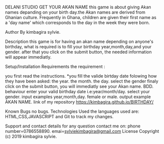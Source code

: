 DELANI STUDIO
GET YOUR AKAN NAME this game is about giving Akan names depanding on your birth day.the Akan names are derived from Ghanian culture. Frequently in Ghana, children are given their first name as a 'day name' which corresponds to the day in the week they were born.

Author
By kimbagira sylvie.

Description
this game is for having an akan name depending on anyone's birthday, what is required is to fill your birthday year,month,day,and your gender. after that you click on the submit button, the needed information will appear immediatly.

Setup/Installation Requirements
the requirement :

you first read the instructions. *you fill the valide birtday date folowing how they have been asked: the year. the month. the day.
select the gender
finaly click on the submit button, you will immediatly see your Akan name.
BDD.
behaviour
enter your valid birthday date i.e:year/month/day.
select your gender.
input examples
year,month,day.
female or male.
output example
AKAN NAME.
link of my repository
https://kimbagira.github.io/BIRTHDAY/

Known Bugs
no bugs.
Technologies Used
the languages used are: HTML,CSS,JAVASCRIPT and Git to track my changes.

Support and contact details
for any question contact me on: phone number=0786558890. emai=sylviekimbagira@gmail.com
License
Copyright (c) 2019 kimbagira sylvie.
